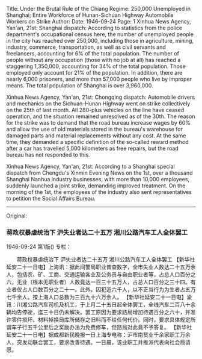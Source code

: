 Title: Under the Brutal Rule of the Chiang Regime: 250,000 Unemployed in Shanghai; Entire Workforce of Hunan-Sichuan Highway Automobile Workers on Strike
Author:
Date: 1946-09-24
Page: 1
Xinhua News Agency, Yan'an, 21st: Shanghai dispatch: According to statistics from the police department's occupational census here, the number of unemployed people in the city has reached over 250,000, including those in agriculture, mining, industry, commerce, transportation, as well as civil servants and freelancers, accounting for 6% of the total population. The number of people without any occupation (those with no job at all) has reached a staggering 1,350,000, accounting for 34% of the total population. Those employed only account for 21% of the population. In addition, there are nearly 6,000 prisoners, and more than 57,000 people who live by improper means. The total population of Shanghai is over 3,960,000.

Xinhua News Agency, Yan'an, 21st: Chongqing dispatch: Automobile drivers and mechanics on the Sichuan-Hunan Highway went on strike collectively on the 25th of last month. All 280-plus vehicles on the line have ceased operation, and the situation remained unresolved as of the 30th. The reason for the strike was to demand that the road bureau increase wages by 60% and allow the use of old materials stored in the bureau's warehouse for damaged parts and material replacements without any cost. At the same time, they demanded a specific definition of the so-called reward method after a car has travelled 5,000 kilometers as free repairs, but the road bureau has not responded to this.

Xinhua News Agency, Yan'an, 21st: According to a Shanghai special dispatch from Chengdu's Xinmin Evening News on the 1st, over a thousand Shanghai Nanhua industry businesses, with more than 10,000 employees, suddenly launched a joint strike, demanding improved treatment. On the morning of the 1st, the employees of the industry also sent representatives to petition the Social Affairs Bureau.



<hr /> 

Original: 


### 蒋政权暴虐统治下  沪失业者达二十五万  湘川公路汽车工人全体罢工

1946-09-24
第1版()
专栏：

　　蒋政权暴虐统治下
    沪失业者达二十五万
    湘川公路汽车工人全体罢工
    【新华社延安二十一日电】上海讯：据此间警局职业普查数字，全市失业人数达二十五万余人，包括农、矿、工商、交通运输各业及公务员与自由职业者等，占总人口百分之六，无业（根本无职业者）人数竟达一百三十五万人，占总人口百分之三十四。有业者仅占人口数百分之二十一。此外，囚犯近六千人，以不正当行为为生者占五万七千余人。按上海人口总数为三百九十六万余人。
    【新华社延安二十一日电】渝讯：川湘公路汽车司机及机工，于上月二十五日起全体罢工，全线汽车二百八十余辆均告停驶，迄三十日仍未解决。罢工原因为要求路局增加待遇百分之六十，并准许零件损坏、材料掉换局库所储存之旧料而不给任何代价。同时，要求具体规定所谓车子行五千公里后之奖励办法为免费修车，但路局对此竟不予答复。
    【新华社延安二十一日电】据成都新民晚报一日上海专电称：沪市南货业千余家职工万余人，突发动联合罢工，要求改善待遇。一日晨，该业职工并推派代表向社会局请愿。
